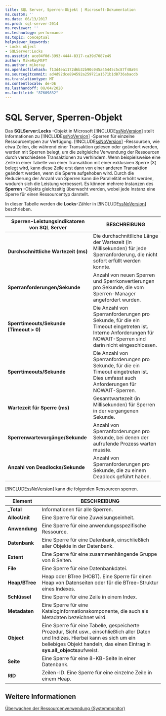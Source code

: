 ```yaml
---
title: SQL Server, Sperren-Objekt | Microsoft-Dokumentation
ms.custom: ''
ms.date: 06/13/2017
ms.prod: sql-server-2014
ms.reviewer: ''
ms.technology: performance
ms.topic: conceptual
helpviewer_keywords:
- Locks object
- SQLServer:Locks
ms.assetid: ace04f0d-3993-4444-8317-ca39d7087e49
author: MikeRayMSFT
ms.author: mikeray
ms.openlocfilehash: f13d4ea1172d6b32b90c045a45445c5c87f48a94
ms.sourcegitcommit: ad4d92dce894592a259721a1571b1d8736abacdb
ms.translationtype: MT
ms.contentlocale: de-DE
ms.lasthandoff: 08/04/2020
ms.locfileid: "87609832"
---
```

# <a name="sql-server-locks-object"></a>SQL Server, Sperren-Objekt
  Das **SQLServer:Locks** -Objekt in Microsoft [!INCLUDE[ssNoVersion](../../includes/ssnoversion-md.md)] stellt Informationen zu [!INCLUDE[ssNoVersion](../../includes/ssnoversion-md.md)] -Sperren für einzelne Ressourcentypen zur Verfügung. [!INCLUDE[ssNoVersion](../../includes/ssnoversion-md.md)] -Ressourcen, wie etwa Zeilen, die während einer Transaktion gelesen oder geändert werden, werden mit Sperren belegt, um die zeitgleiche Verwendung der Ressourcen durch verschiedene Transaktionen zu verhindern. Wenn beispielsweise eine Zeile in einer Tabelle von einer Transaktion mit einer exklusiven Sperre (X) belegt wird, kann diese Zeile erst dann von einer anderen Transaktion geändert werden, wenn die Sperre aufgehoben wird. Durch die Reduzierung der Anzahl von Sperren kann die Parallelität erhöht werden, wodurch sich die Leistung verbessert. Es können mehrere Instanzen des **Sperren** -Objekts gleichzeitig überwacht werden, wobei jede Instanz eine Sperre für einen Ressourcentyp darstellt.  
  
 In dieser Tabelle werden die **Locks**-Zähler in [!INCLUDE[ssNoVersion](../../includes/ssnoversion-md.md)] beschrieben.  
  
|Sperren-Leistungsindikatoren von SQL Server|BESCHREIBUNG|  
|-------------------------------|-----------------|  
|**Durchschnittliche Wartezeit (ms)**|Die durchschnittliche Länge der Wartezeit (in Millisekunden) für jede Sperranforderung, die nicht sofort erfüllt werden konnte.|  
|**Sperranforderungen/Sekunde**|Anzahl von neuen Sperren und Sperrkonvertierungen pro Sekunde, die vom Sperren-Manager angefordert wurden.|  
|**Sperrtimeouts/Sekunde (Timeout > 0)**|Die Anzahl von Sperranforderungen pro Sekunde, für die ein Timeout eingetreten ist. Interne Anforderungen für NOWAIT-Sperren sind darin nicht eingeschlossen.|  
|**Sperrtimeouts/Sekunde**|Die Anzahl von Sperranforderungen pro Sekunde, für die ein Timeout eingetreten ist. Dies umfasst auch Anforderungen für NOWAIT-Sperren.|  
|**Wartezeit für Sperre (ms)**|Gesamtwartezeit (in Millisekunden) für Sperren in der vergangenen Sekunde.|  
|**Sperrenwartevorgänge/Sekunde**|Anzahl von Sperranforderungen pro Sekunde, bei denen der aufrufende Prozess warten musste.|  
|**Anzahl von Deadlocks/Sekunde**|Anzahl von Sperranforderungen pro Sekunde, die zu einem Deadlock geführt haben.|  
  
 [!INCLUDE[ssNoVersion](../../includes/ssnoversion-md.md)] kann die folgenden Ressourcen sperren.  
  
|Element|BESCHREIBUNG|  
|----------|-----------------|  
|**_Total**|Informationen für alle Sperren.|  
|**AllocUnit**|Eine Sperre für eine Zuweisungseinheit.|  
|**Anwendung**|Eine Sperre für eine anwendungsspezifische Ressource.|  
|**Datenbank**|Eine Sperre für eine Datenbank, einschließlich aller Objekte in der Datenbank.|  
|**Extent**|Eine Sperre für eine zusammenhängende Gruppe von 8 Seiten.|  
|**File**|Eine Sperre für eine Datenbankdatei.|  
|**Heap/BTree**|Heap oder BTree (HOBT). Eine Sperre für einen Heap von Datenseiten oder für die BTree-Struktur eines Indexes.|  
|**Schlüssel**|Eine Sperre für eine Zeile in einem Index.|  
|**Metadaten**|Eine Sperre für eine Kataloginformationskomponente, die auch als Metadaten bezeichnet wird.|  
|**Object**|Eine Sperre für eine Tabelle, gespeicherte Prozedur, Sicht usw., einschließlich aller Daten und Indizes. Hierbei kann es sich um ein beliebiges Objekt handeln, das einen Eintrag in **sys.all_objects**aufweist.|  
|**Seite**|Eine Sperre für eine 8-KB-Seite in einer Datenbank.|  
|**RID**|Zeilen-ID. Eine Sperre für eine einzelne Zeile in einem Heap.|  
  
## <a name="see-also"></a>Weitere Informationen  
 [Überwachen der Ressourcenverwendung &#40;Systemmonitor&#41;](monitor-resource-usage-system-monitor.md)  
  
  
